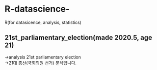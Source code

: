# R-datascience-
R(for datasicence, analysis, statistics)

## 21st_parliamentary_election(made 2020.5, age 21)
->analysis 21st parliamentary election  
->21대 총선(국회의원 선거) 분석입니다.
